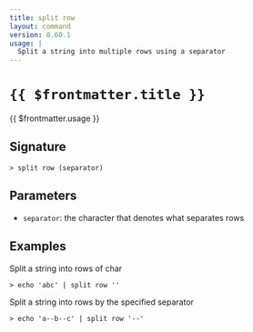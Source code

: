```yaml
---
title: split row
layout: command
version: 0.60.1
usage: |
  Split a string into multiple rows using a separator
---
```


# `{{ $frontmatter.title }}`

<div style='white-space: pre-wrap;'>{{ $frontmatter.usage }}</div>

## Signature

```> split row (separator)```

## Parameters

 -  `separator`: the character that denotes what separates rows

## Examples

Split a string into rows of char
```shell
> echo 'abc' | split row ''
```

Split a string into rows by the specified separator
```shell
> echo 'a--b--c' | split row '--'
```

